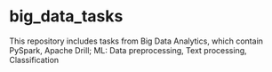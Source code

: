 # big_data_tasks

This repository includes tasks from Big Data Analytics, which contain PySpark, Apache Drill; ML: Data preprocessing, Text processing, Classification
